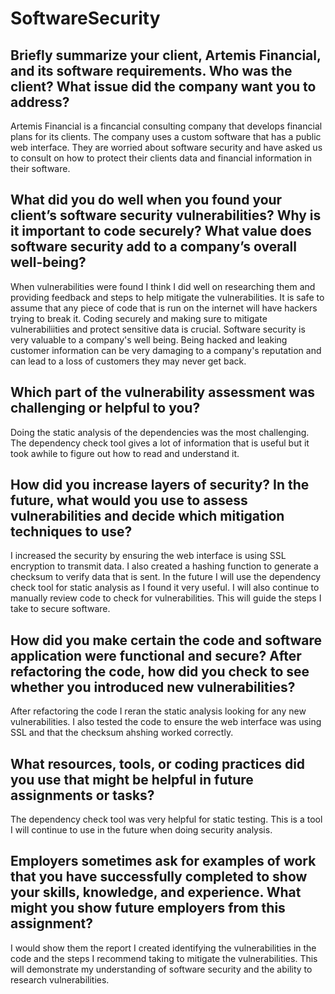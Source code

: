 # SoftwareSecurity

## Briefly summarize your client, Artemis Financial, and its software requirements. Who was the client? What issue did the company want you to address?
Artemis Financial is a fincancial consulting company that develops financial plans for its clients. The company uses a custom software that has a public web interface. They are worried about software security and have asked us to consult on how to protect their clients data and financial information in their software.

## What did you do well when you found your client’s software security vulnerabilities? Why is it important to code securely? What value does software security add to a company’s overall well-being?
When vulnerabilities were found I think I did well on researching them and providing feedback and steps to help mitigate the vulnerabilities. It is safe to assume that any piece of code that is run on the internet will have hackers trying to break it. Coding securely and making sure to mitigate vulnerabiliities and protect sensitive data is crucial. Software security is very valuable to a company's well being. Being hacked and leaking customer information can be very damaging to a company's reputation and can lead to a loss of customers they may never get back. 

## Which part of the vulnerability assessment was challenging or helpful to you?
Doing the static analysis of the dependencies was the most challenging. The dependency check tool gives a lot of information that is useful but it took awhile to figure out how to read and understand it.

## How did you increase layers of security? In the future, what would you use to assess vulnerabilities and decide which mitigation techniques to use?
I increased the security by ensuring the web interface is using SSL encryption to transmit data. I also created a hashing function to generate a checksum to verify data that is sent. In the future I will use the dependency check tool for static analysis as I found it very useful. I will also continue to manually review code to check for vulnerabilities. This will guide the steps I take to secure software.

## How did you make certain the code and software application were functional and secure? After refactoring the code, how did you check to see whether you introduced new vulnerabilities?
After refactoring the code I reran the static analysis looking for any new vulnerabilities. I also tested the code to ensure the web interface was using SSL and that the checksum ahshing worked correctly.

## What resources, tools, or coding practices did you use that might be helpful in future assignments or tasks?
The dependency check tool was very helpful for static testing. This is a tool I will continue to use in the future when doing security analysis.

## Employers sometimes ask for examples of work that you have successfully completed to show your skills, knowledge, and experience. What might you show future employers from this assignment?

I would show them the report I created identifying the vulnerabilities in the code and the steps I recommend taking to mitigate the vulnerabilities. This will demonstrate my understanding of software security and the ability to research vulnerabilities.
